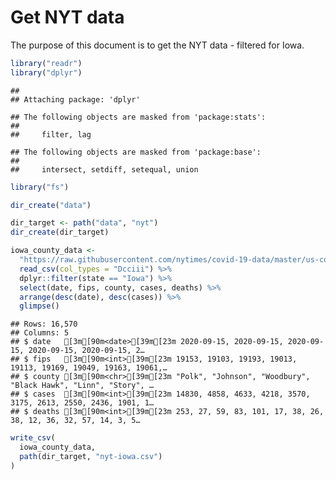 Get NYT data
================

The purpose of this document is to get the NYT data - filtered for Iowa.

``` r
library("readr")
library("dplyr")
```

    ## 
    ## Attaching package: 'dplyr'

    ## The following objects are masked from 'package:stats':
    ## 
    ##     filter, lag

    ## The following objects are masked from 'package:base':
    ## 
    ##     intersect, setdiff, setequal, union

``` r
library("fs")
```

``` r
dir_create("data")

dir_target <- path("data", "nyt")
dir_create(dir_target)
```

``` r
iowa_county_data <- 
  "https://raw.githubusercontent.com/nytimes/covid-19-data/master/us-counties.csv" %>%
  read_csv(col_types = "Dcciii") %>%
  dplyr::filter(state == "Iowa") %>%
  select(date, fips, county, cases, deaths) %>%
  arrange(desc(date), desc(cases)) %>%
  glimpse()
```

    ## Rows: 16,570
    ## Columns: 5
    ## $ date   [3m[90m<date>[39m[23m 2020-09-15, 2020-09-15, 2020-09-15, 2020-09-15, 2020-09-15, 2…
    ## $ fips   [3m[90m<int>[39m[23m 19153, 19103, 19193, 19013, 19113, 19169, 19049, 19163, 19061,…
    ## $ county [3m[90m<chr>[39m[23m "Polk", "Johnson", "Woodbury", "Black Hawk", "Linn", "Story", …
    ## $ cases  [3m[90m<int>[39m[23m 14830, 4858, 4633, 4218, 3570, 3175, 2613, 2550, 2436, 1901, 1…
    ## $ deaths [3m[90m<int>[39m[23m 253, 27, 59, 83, 101, 17, 38, 26, 38, 12, 36, 32, 57, 14, 3, 5…

``` r
write_csv(
  iowa_county_data,
  path(dir_target, "nyt-iowa.csv")
)
```
